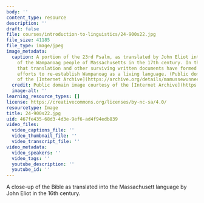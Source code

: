 ```yaml
---
body: ''
content_type: resource
description: ''
draft: false
file: courses/introduction-to-linguistics/24-900s22.jpg
file_size: 41185
file_type: image/jpeg
image_metadata:
  caption: A portion of the 23rd Psalm, as translated by John Eliot into the language
    of the Wampanoag people of Massachusetts in the 17th century. In the 21st century,
    that translation and other surviving written documents have formed the basis for
    efforts to re-establish Wampanoag as a living language. (Public domain image courtesy
    of the [Internet Archive](https://archive.org/details/mamussewunneetup00elio/page/n521/mode/2up).)
  credit: Public domain image courtesy of the [Internet Archive](https://archive.org/details/mamussewunneetup00elio/page/n521/mode/2up).
  image-alt: ''
learning_resource_types: []
license: https://creativecommons.org/licenses/by-nc-sa/4.0/
resourcetype: Image
title: 24-900s22.jpg
uid: 467fe435-68d3-4d3e-9ef6-ad4f94edb839
video_files:
  video_captions_file: ''
  video_thumbnail_file: ''
  video_transcript_file: ''
video_metadata:
  video_speakers: ''
  video_tags: ''
  youtube_description: ''
  youtube_id: ''
---
```

A close-up of the Bible as translated into the Massachusett language by John Eliot in the 16th century.